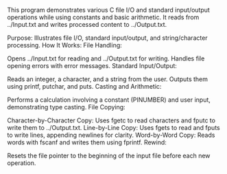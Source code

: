 This program demonstrates various C file I/O and standard input/output operations while using constants and basic arithmetic. It reads from ../Input.txt and writes processed content to ../Output.txt.

Purpose:
Illustrates file I/O, standard input/output, and string/character processing.
How It Works:
File Handling:

Opens ../Input.txt for reading and ../Output.txt for writing.
Handles file opening errors with error messages.
Standard Input/Output:

Reads an integer, a character, and a string from the user.
Outputs them using printf, putchar, and puts.
Casting and Arithmetic:

Performs a calculation involving a constant (PINUMBER) and user input, demonstrating type casting.
File Copying:

Character-by-Character Copy:
Uses fgetc to read characters and fputc to write them to ../Output.txt.
Line-by-Line Copy:
Uses fgets to read and fputs to write lines, appending newlines for clarity.
Word-by-Word Copy:
Reads words with fscanf and writes them using fprintf.
Rewind:

Resets the file pointer to the beginning of the input file before each new operation.

